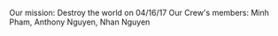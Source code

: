 Our mission: Destroy the world on 04/16/17
Our Crew's members: Minh Pham, Anthony Nguyen, Nhan Nguyen 

